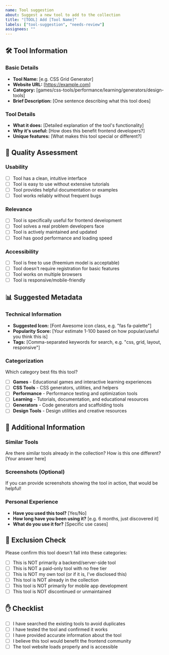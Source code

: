 ```yaml
---
name: Tool suggestion
about: Suggest a new tool to add to the collection
title: "[TOOL] Add [Tool Name]"
labels: ["tool-suggestion", "needs-review"]
assignees: ""
---
```


## 🛠️ Tool Information

### Basic Details

- **Tool Name:** [e.g. CSS Grid Generator]
- **Website URL:** [https://example.com]
- **Category:** [games/css-tools/performance/learning/generators/design-tools]
- **Brief Description:** [One sentence describing what this tool does]

### Tool Details

- **What it does:** [Detailed explanation of the tool's functionality]
- **Why it's useful:** [How does this benefit frontend developers?]
- **Unique features:** [What makes this tool special or different?]

## 🎯 Quality Assessment

### Usability

- [ ] Tool has a clean, intuitive interface
- [ ] Tool is easy to use without extensive tutorials
- [ ] Tool provides helpful documentation or examples
- [ ] Tool works reliably without frequent bugs

### Relevance

- [ ] Tool is specifically useful for frontend development
- [ ] Tool solves a real problem developers face
- [ ] Tool is actively maintained and updated
- [ ] Tool has good performance and loading speed

### Accessibility

- [ ] Tool is free to use (freemium model is acceptable)
- [ ] Tool doesn't require registration for basic features
- [ ] Tool works on multiple browsers
- [ ] Tool is responsive/mobile-friendly

## 📊 Suggested Metadata

### Technical Information

- **Suggested Icon:** [Font Awesome icon class, e.g. "fas fa-palette"]
- **Popularity Score:** [Your estimate 1-100 based on how popular/useful you think this is]
- **Tags:** [Comma-separated keywords for search, e.g. "css, grid, layout, responsive"]

### Categorization

Which category best fits this tool?

- [ ] **Games** - Educational games and interactive learning experiences
- [ ] **CSS Tools** - CSS generators, utilities, and helpers
- [ ] **Performance** - Performance testing and optimization tools
- [ ] **Learning** - Tutorials, documentation, and educational resources
- [ ] **Generators** - Code generators and scaffolding tools
- [ ] **Design Tools** - Design utilities and creative resources

## 🔗 Additional Information

### Similar Tools

Are there similar tools already in the collection? How is this one different?
[Your answer here]

### Screenshots (Optional)

If you can provide screenshots showing the tool in action, that would be helpful!

### Personal Experience

- **Have you used this tool?** [Yes/No]
- **How long have you been using it?** [e.g. 6 months, just discovered it]
- **What do you use it for?** [Specific use cases]

## 🚫 Exclusion Check

Please confirm this tool doesn't fall into these categories:

- [ ] This is NOT primarily a backend/server-side tool
- [ ] This is NOT a paid-only tool with no free tier
- [ ] This is NOT my own tool (or if it is, I've disclosed this)
- [ ] This tool is NOT already in the collection
- [ ] This tool is NOT primarily for mobile app development
- [ ] This tool is NOT discontinued or unmaintained

## ✋ Checklist

- [ ] I have searched the existing tools to avoid duplicates
- [ ] I have tested the tool and confirmed it works
- [ ] I have provided accurate information about the tool
- [ ] I believe this tool would benefit the frontend community
- [ ] The tool website loads properly and is accessible
